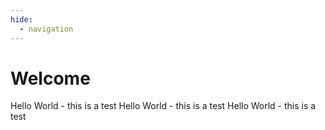 ```yaml
---
hide:
  - navigation
---
```


# Welcome

Hello World - this is a test
Hello World - this is a test
Hello World - this is a test
